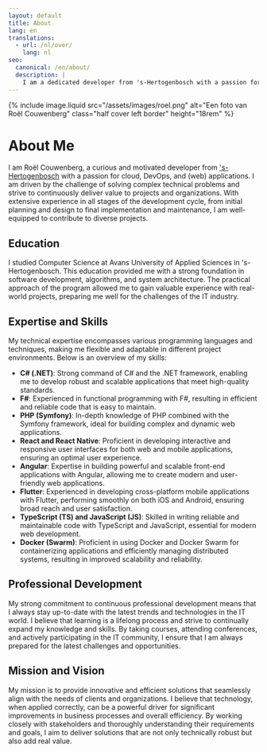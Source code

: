 ```yaml
---
layout: default
title: About
lang: en
translations:
  - url: /nl/over/
    lang: nl
seo:
  canonical: /en/about/
  description: |
    I am a dedicated developer from 's-Hertogenbosch with a passion for cloud, DevOps, and web applications. My journey includes extensive experience in the full development cycle, from planning and design to implementation and maintenance. With a strong foundation in Computer Science from Avans University, I specialize in technologies like C#, F#, PHP (Symfony), React, Angular, Flutter, TypeScript, JavaScript, and Docker. Committed to continuous learning, I aim to deliver innovative solutions that meet client needs and enhance business efficiency.
---
```


{% include image.liquid src="/assets/images/roel.png" alt="Een foto van Roël Couwenberg" class="half cover left border" height="18rem" %}

# About Me

I am Roël Couwenberg, a curious and motivated developer from ['s-Hertogenbosch](geo:51.6978,5.3037?q='s-Hertogenbosch) with a passion for cloud, DevOps, and (web) applications. I am driven by the challenge of solving complex technical problems and strive to continuously deliver value to projects and organizations. With extensive experience in all stages of the development cycle, from initial planning and design to final implementation and maintenance, I am well-equipped to contribute to diverse projects.

## Education

I studied Computer Science at Avans University of Applied Sciences in 's-Hertogenbosch. This education provided me with a strong foundation in software development, algorithms, and system architecture. The practical approach of the program allowed me to gain valuable experience with real-world projects, preparing me well for the challenges of the IT industry.

## Expertise and Skills

My technical expertise encompasses various programming languages and techniques, making me flexible and adaptable in different project environments. Below is an overview of my skills:

- **C# (.NET)**: Strong command of C# and the .NET framework, enabling me to develop robust and scalable applications that meet high-quality standards.
- **F#**: Experienced in functional programming with F#, resulting in efficient and reliable code that is easy to maintain.
- **PHP (Symfony)**: In-depth knowledge of PHP combined with the Symfony framework, ideal for building complex and dynamic web applications.
- **React and React Native**: Proficient in developing interactive and responsive user interfaces for both web and mobile applications, ensuring an optimal user experience.
- **Angular**: Expertise in building powerful and scalable front-end applications with Angular, allowing me to create modern and user-friendly web applications.
- **Flutter**: Experienced in developing cross-platform mobile applications with Flutter, performing smoothly on both iOS and Android, ensuring broad reach and user satisfaction.
- **TypeScript (TS) and JavaScript (JS)**: Skilled in writing reliable and maintainable code with TypeScript and JavaScript, essential for modern web development.
- **Docker (Swarm)**: Proficient in using Docker and Docker Swarm for containerizing applications and efficiently managing distributed systems, resulting in improved scalability and reliability.

## Professional Development

My strong commitment to continuous professional development means that I always stay up-to-date with the latest trends and technologies in the IT world. I believe that learning is a lifelong process and strive to continually expand my knowledge and skills. By taking courses, attending conferences, and actively participating in the IT community, I ensure that I am always prepared for the latest challenges and opportunities.

## Mission and Vision

My mission is to provide innovative and efficient solutions that seamlessly align with the needs of clients and organizations. I believe that technology, when applied correctly, can be a powerful driver for significant improvements in business processes and overall efficiency. By working closely with stakeholders and thoroughly understanding their requirements and goals, I aim to deliver solutions that are not only technically robust but also add real value.
